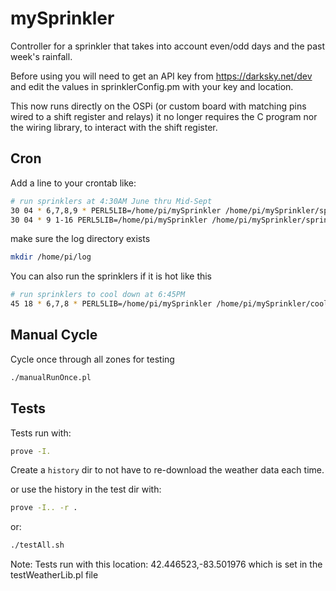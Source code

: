 mySprinkler
===========

Controller for a sprinkler that takes into account even/odd days and the past week's rainfall.

Before using you will need to get an API key from https://darksky.net/dev
and edit the values in sprinklerConfig.pm with your key and location.

This now runs directly on the OSPi (or custom board with matching pins wired to a shift register and relays) 
it no longer requires the C program nor the wiring library, to interact with the shift register.

## Cron

Add a line to your crontab like:
```bash
# run sprinklers at 4:30AM June thru Mid-Sept
30 04 * 6,7,8,9 * PERL5LIB=/home/pi/mySprinkler /home/pi/mySprinkler/sprinklerProgram.pl &>> /home/pi/log/sprinkler.log
30 04 * 9 1-16 PERL5LIB=/home/pi/mySprinkler /home/pi/mySprinkler/sprinklerProgram.pl &>> /home/pi/log/sprinkler.log
```

make sure the log directory exists
```bash
mkdir /home/pi/log
```

You can also run the sprinklers if it is hot like this
```bash
# run sprinklers to cool down at 6:45PM 
45 18 * 6,7,8 * PERL5LIB=/home/pi/mySprinkler /home/pi/mySprinkler/coolDown.pl &>> /home/pi/log/coolDownSprinkler.log
```

## Manual Cycle

Cycle once through all zones for testing
```bash
./manualRunOnce.pl
```

## Tests

Tests run with:
```bash
prove -I. 
```
Create a `history` dir to not have to re-download the weather data each time.

or use the history in the test dir with:
```bash
prove -I.. -r .
```
or:
```bash
./testAll.sh
```

Note: Tests run with this location: 42.446523,-83.501976
which is set in the testWeatherLib.pl file
